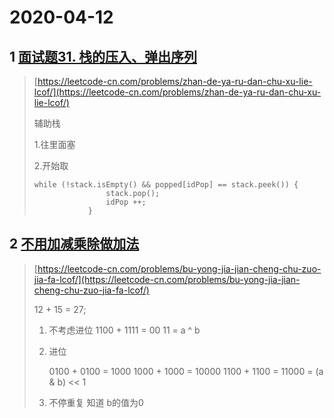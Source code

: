 # 2020-04-12

## 1 [面试题31. 栈的压入、弹出序列](https://leetcode-cn.com/problems/zhan-de-ya-ru-dan-chu-xu-lie-lcof/)

> [https://leetcode-cn.com/problems/zhan-de-ya-ru-dan-chu-xu-lie-lcof/](https://leetcode-cn.com/problems/zhan-de-ya-ru-dan-chu-xu-lie-lcof/)
>
> 辅助栈
>
> 1.往里面塞
>
> 2.开始取
>
> ```
> while (!stack.isEmpty() && popped[idPop] == stack.peek()) {
>                 stack.pop();
>                 idPop ++;
>             }
> ```

## 2 [不用加减乘除做加法](https://leetcode-cn.com/problems/bu-yong-jia-jian-cheng-chu-zuo-jia-fa-lcof/)

> [https://leetcode-cn.com/problems/bu-yong-jia-jian-cheng-chu-zuo-jia-fa-lcof/](https://leetcode-cn.com/problems/bu-yong-jia-jian-cheng-chu-zuo-jia-fa-lcof/)
>
> 12 + 15 = 27;
>
> 1. 不考虑进位   1100 + 1111 = 00 11 = a ^ b
> 2. 进位  
>
>    0100 + 0100 = 1000
>    1000 + 1000 = 10000
>    1100 + 1100 = 11000 = \(a & b\) &lt;&lt; 1
>
> 3. 不停重复 知道 b的值为0



